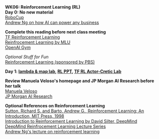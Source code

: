 **WK06: Reinforcement Learning (RL)**  
**Day 0: No new material**  
[RoboCup](https://www.robocup.org/a_brief_history_of_robocup)  
[Andrew Ng on how AI can power any business](https://www.ted.com/talks/andrew_ng_how_ai_could_empower_any_business?language=en)  

**Complete this reading before next class meeting**  
[TF Reinforcement Learning](https://www.tensorflow.org/agents/tutorials/0_intro_rl)  
[Reinfrocement Learning by MLU](https://mlu-explain.github.io/reinforcement-learning/)  
[OpenAI Gym](https://openai.com/blog/openai-gym-beta/)

*Optional Stuff for Fun*  
[Reinforcement Learning (sponsored by PBS)](https://www.youtube.com/watch?v=nIgIv4IfJ6s&list=PL8dPuuaLjXtO65LeD2p4_Sb5XQ51par_b&index=10)  

**Day 1: [lambda & map lab](https://colab.research.google.com/drive/18hEb8oVn7bghj5HkCg6HziRxVH8s78vT?usp=sharing), [RL PPT](https://www.dropbox.com/s/je3r00ft8xfoa2r/06-0%20Reinforcement%20Learning.pptx?dl=0), [TF RL Actor-Cretic Lab](https://colab.research.google.com/drive/15V79kVzErQA9pVt2a47Ezvt2QVDKc2oV?usp=sharing)**  

**Review Manuela Veloso's homepage and JP Morgan AI Research before her talk**  
[Manuela Veloso](http://www.cs.cmu.edu/~mmv/)  
[JP Morgan AI Research](https://www.jpmorgan.com/technology/artificial-intelligence)  

**Optional References on Reinforcement Learning**  
[Sutton, Richard S. and Barto, Andrew G., Reinforcement Learning: An Introduction, MIT Press, 1998](http://www.incompleteideas.net/book/the-book-2nd.html)  
[Introduction to Reinforcement Learning by David Silter, DeepMind](https://www.deepmind.com/learning-resources/introduction-to-reinforcement-learning-with-david-silver)  
[DeepMind Reinfrocement Learning Lecture Series](https://www.deepmind.com/learning-resources/reinforcement-learning-lecture-series-2021)  
[Andrew Ng's lecture on reinforcement learning](https://www.youtube.com/watch?v=RtxI449ZjSc)  
